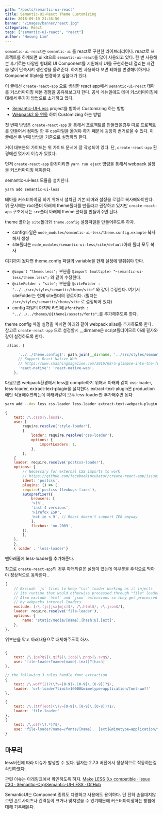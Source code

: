 ```yaml
---
path: "/posts/semantic-ui-react"
title: Semantic-Ui-React Theme Customizing
date: 2018-09-10 21:38:56
banner: "/images/banner/react.jpg"
categories: React
tags: ["semantic-ui-react", "react"]
author: "Hosung Lim"
---
```

`semantic-ui-react`는 `semantic-ui` 를 react로 구현한 라이브러리이다. 
react로 프로젝트를 하게되면 ui kit으로 `semantic-ui-react`를 많이 사용되고 있다. 한 번 사용해본 후기로는 다양한 형태의 UI Component를 지원해서 UI를 구현하는데 걸리는 시간을 많이 단축시켜 생산성을 올려준다. 하지만 사용하다 보면 테마를 변경해야하거나 Component Style을 변경하고 싶을때가 있다. 

이 글에선 `create-react-app` 으로 생성한 react app에서 `semantic-ui-react` 테마를 커스터마이징 해본 경험을 공유해보고자 한다. 공식 메뉴얼에도 테마 커스터마이징에 대해서 두가지 방법으로 소개하고 있다. 

* [Semantic-UI-Less](https://github.com/Semantic-Org/Semantic-UI-LESS) project를 받아서 Customizing 하는 방법 
* [Webpack2 와 연동](https://medium.com/webmonkeys/webpack-2-semantic-ui-theming-a216ddf60daf) 하여 Customizing 하는 방법 

첫 번째 방법은 `create-react-app` 을 통해서 프로젝트를 만들었을경우 따로 프로젝트를 만들어서 컴파일 한 후 css파일을 옮겨야 하기 때문에 굉장히 번거로울 수 있다. 
이 글에선 두 번째 방법을 기준으로 설명하려 한다. 

거이 대부분의 가이드는 위 가이드 문서에 잘 작성되어 있다. 
단,  `create-react-app` 환경에선 몇가지 이슈가 있었다. 

먼저 `create-react-app` 환경이라면 `yarn run eject` 명령을 통해서 webpack 설정을 커스터마이징 해야한다.

semantic-ui-less 모듈을 설치한다. 
```sh
yarn add semantic-ui-less
```

테마를 커스터마이징 하기 위해서 설치된 기본 테마와 설정을 로컬로 복사해와야한다. 
위 문서에는 root폴더 아래에 theme폴더를 만들라고 권장하고 있지만 `create-react-app` 구조에서는 `src`폴더 아래에 theme 폴더를 만들어주면 된다. 

theme 폴더는 `site`폴더와 `theme.config` 설정파일을 만들어주도록 하자.

* config파일은 `node_modules/semantic-ui-less/theme.config.example` 복사해서 생성
* site폴더는 `node_modules/semantic-ui-less/site/default`아래 폴더 모두 복사 

여기까지 됬다면 theme.config 파일의 variable을 현재 설정에 맞춰줘야 한다. 
*  `@import "theme.less";` 부분을 `@import (multiple) "~semantic-ui-less/theme.less";` 와 같이 수정한다. 
* `@siteFolder : "site";` 부분을 `@siteFolder : "../../src/styles/semantic/theme/site"` 와 같이 수정한다. 여기서 siteFolder는 현재 site폴더의 경로이다. (필자는 `/src/styles/semantic/theme/site` 로 설정되어 있다)
* config 파일의 마지막 라인에 `@fontPath : "../../../themes/@{theme}/assets/fonts";`를 추가해주도록 한다.

theme config 파일 설정을 마치면 아래와 같이 webpack alias를 추가하도록 한다. 
참고로 `create-react-app` 으로 설정할시 __dirname은 script폴더이므로 아래 필자와 같이 설정하도록 한다. 
```javascript
 alias: {
      
      '../../theme.config$': path.join(__dirname, '../src/styles/semantic/theme/theme.config'),
      // Support React Native Web
      // https://www.smashingmagazine.com/2016/08/a-glimpse-into-the-future-with-react-native-for-web/
      'react-native': 'react-native-web',
    },

```

다음으론 webpack환경에서 less를 compile하기 위해서 아래와 같이 css-loader, less-loader, extract-text-plugin을 설치한다. extract-text-plugin은 production에만 적용해주면되는데  아래와같이 모두 less-loader만 추가해주면 된다. 
```sh
yarn add --dev less css-loader less-loader extract-text-webpack-plugin
```

```javascript
{
    test: /\.css$|\.less$/,
    use: [
        require.resolve('style-loader'),
        {
            loader: require.resolve('css-loader'),
            options: {
                importLoaders: 1,
            },
        },
    {
    loader: require.resolve('postcss-loader'),
    options: {
        // Necessary for external CSS imports to work
        // https://github.com/facebookincubator/create-react-app/issues/2677
        ident: 'postcss',
        plugins: () => [
        require('postcss-flexbugs-fixes'),
        autoprefixer({
            browsers: [
            '>1%',
            'last 4 versions',
            'Firefox ESR',
            'not ie < 9', // React doesn't support IE8 anyway
            ],
            flexbox: 'no-2009',
        }),
        ],
    },
    },
    { loader : 'less-loader'}
```

맨아래줄에 less-loader를 추가해준다. 

참고로 `create-react-app`의 경우 아래와같은 설정이 있는데 이부분을 주석으로 막아야 정상적으로 동작한다.. 

```javascript
{
    // Exclude `js` files to keep "css" loader working as it injects
    // its runtime that would otherwise processed through "file" loader.
    // Also exclude `html` and `json` extensions so they get processed
    // by webpacks internal loaders.
    exclude: [/\.(js|jsx|mjs)$/, /\.html$/, /\.json$/],
    loader: require.resolve('file-loader'),
    options: {
        name: 'static/media/[name].[hash:8].[ext]',
    },
},
```

위부분을 막고 아래내용으로 대체해주도록 하자. 

```javascript

{
    test: /\.jpe?g$|\.gif$|\.ico$|\.png$|\.svg$/,
    use: 'file-loader?name=[name].[ext]?[hash]'
},

// the following 3 rules handle font extraction
{
    test: /\.woff(2)?(\?v=[0-9]\.[0-9]\.[0-9])?$/,
    loader: 'url-loader?limit=10000&mimetype=application/font-woff'
},

{
    test: /\.(ttf|eot)(\?v=[0-9]\.[0-9]\.[0-9])?$/,
    loader: 'file-loader'
},
{
    test: /\.otf(\?.*)?$/,
    use: 'file-loader?name=/fonts/[name].  [ext]&mimetype=application/font-otf'
}
```


## 마무리 
less버전에 따라 이슈가 발생할 수 있다. 
필자는 2.7.3 버전에서 정상적으로 작동하는걸 확인하였다. 

관련 이슈는 아래링크에서 확인하도록 하자. 
[Make LESS 3.x compatible · Issue #30 · Semantic-Org/Semantic-UI-LESS · GitHub](https://github.com/Semantic-Org/Semantic-UI-LESS/issues/30)

SemanticUI는 Component 종류도 다양하고 사용에도 용이하다. 
단 전혀 손을대지않으면 폰트사이즈나 간격등이 크거나 맞지않을 수 있기때문에 
커스터마이징하는 방법에 대해 기록해본다. 